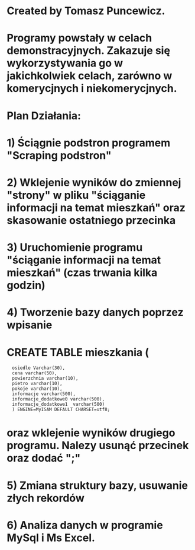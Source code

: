 # Created by Tomasz Puncewicz.


# Programy powstały w celach demonstracyjnych. Zakazuje się wykorzystywania go w jakichkolwiek celach, zarówno w komerycjnych i niekomerycjnych.


# Plan Działania:
# 1) Ściągnie podstron programem "Scraping podstron"
# 2) Wklejenie wyników do zmiennej "strony" w pliku "ściąganie informacji na temat mieszkań" oraz skasowanie ostatniego przecinka
# 3) Uruchomienie programu "ściąganie informacji na temat mieszkań" (czas trwania kilka godzin)
# 4) Tworzenie bazy danych poprzez wpisanie
#     CREATE TABLE mieszkania (
      osiedle Varchar(30),
      cena varchar(50),
      powierzchnia varchar(10),
      pietro varchar(10),
      pokoje varchar(10),
      informacje varchar(500),
      informacje_dodatkowe0 varchar(500),
      informacje_dodatkowe1  varchar(500)
      ) ENGINE=MyISAM DEFAULT CHARSET=utf8;
      
# oraz wklejenie wyników drugiego programu. Nalezy usunąć przecinek oraz dodać ";"
# 5) Zmiana struktury bazy, usuwanie złych rekordów
# 6) Analiza danych w programie MySql i Ms Excel.
